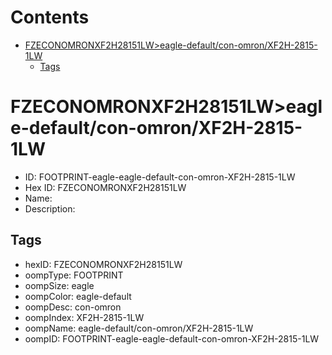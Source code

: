



Contents
========

* [FZECONOMRONXF2H28151LW>eagle-default/con-omron/XF2H-2815-1LW](#fzeconomronxf2h28151lweagle-defaultcon-omronxf2h-2815-1lw)
	* [Tags](#tags)

# FZECONOMRONXF2H28151LW>eagle-default/con-omron/XF2H-2815-1LW

- ID: FOOTPRINT-eagle-eagle-default-con-omron-XF2H-2815-1LW
- Hex ID: FZECONOMRONXF2H28151LW
- Name: 
- Description: 

## Tags

- hexID: FZECONOMRONXF2H28151LW
- oompType: FOOTPRINT
- oompSize: eagle
- oompColor: eagle-default
- oompDesc: con-omron
- oompIndex: XF2H-2815-1LW
- oompName: eagle-default/con-omron/XF2H-2815-1LW
- oompID: FOOTPRINT-eagle-eagle-default-con-omron-XF2H-2815-1LW
